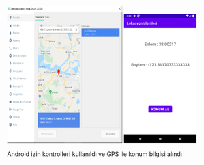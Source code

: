 <img src="https://github.com/tugcenurdaglar/lokasyon_islemleri/blob/master/l1.PNG" width="270px" height="320px">  <img src="https://github.com/tugcenurdaglar/lokasyon_islemleri/blob/master/Screenshot_1617458766.png" width="170px">

Android izin kontrolleri kullanıldı ve GPS ile konum bilgisi alındı
